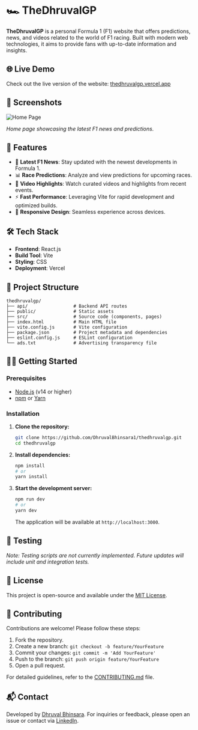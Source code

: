 # 🏎️ TheDhruvalGP

**TheDhruvalGP** is a personal Formula 1 (F1) website that offers predictions, news, and videos related to the world of F1 racing. Built with modern web technologies, it aims to provide fans with up-to-date information and insights.

## 🌐 Live Demo

Check out the live version of the website: [thedhruvalgp.vercel.app](https://thedhruvalgp.vercel.app)

## 📸 Screenshots

![Home Page](./public/screenshots/homepage.png)

*Home page showcasing the latest F1 news and predictions.*

## 🚀 Features

- 📰 **Latest F1 News**: Stay updated with the newest developments in Formula 1.
- 📊 **Race Predictions**: Analyze and view predictions for upcoming races.
- 🎥 **Video Highlights**: Watch curated videos and highlights from recent events.
- ⚡ **Fast Performance**: Leveraging Vite for rapid development and optimized builds.
- 📱 **Responsive Design**: Seamless experience across devices.

## 🛠️ Tech Stack

- **Frontend**: React.js
- **Build Tool**: Vite
- **Styling**: CSS
- **Deployment**: Vercel

## 📁 Project Structure

```
thedhruvalgp/
├── api/                 # Backend API routes
├── public/              # Static assets
├── src/                 # Source code (components, pages)
├── index.html           # Main HTML file
├── vite.config.js       # Vite configuration
├── package.json         # Project metadata and dependencies
├── eslint.config.js     # ESLint configuration
└── ads.txt              # Advertising transparency file
```

## 🧑‍💻 Getting Started

### Prerequisites

- [Node.js](https://nodejs.org/) (v14 or higher)
- [npm](https://www.npmjs.com/) or [Yarn](https://yarnpkg.com/)

### Installation

1. **Clone the repository:**

   ```bash
   git clone https://github.com/DhruvalBhinsara1/thedhruvalgp.git
   cd thedhruvalgp
   ```

2. **Install dependencies:**

   ```bash
   npm install
   # or
   yarn install
   ```

3. **Start the development server:**

   ```bash
   npm run dev
   # or
   yarn dev
   ```

   The application will be available at `http://localhost:3000`.

## 🧪 Testing

*Note: Testing scripts are not currently implemented. Future updates will include unit and integration tests.*

## 📄 License

This project is open-source and available under the [MIT License](LICENSE).

## 🤝 Contributing

Contributions are welcome! Please follow these steps:

1. Fork the repository.
2. Create a new branch: `git checkout -b feature/YourFeature`
3. Commit your changes: `git commit -m 'Add YourFeature'`
4. Push to the branch: `git push origin feature/YourFeature`
5. Open a pull request.

For detailed guidelines, refer to the [CONTRIBUTING.md](CONTRIBUTING.md) file.

## 📬 Contact

Developed by [Dhruval Bhinsara](https://github.com/DhruvalBhinsara1). For inquiries or feedback, please open an issue or contact via [LinkedIn](https://www.linkedin.com/in/dhruvalbhinsara).
